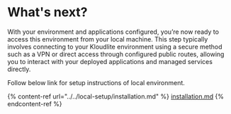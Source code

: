 # What's next?

With your environment and applications configured, you’re now ready to access this environment from your local machine. This step typically involves connecting to your Kloudlite environment using a secure method such as a VPN or direct access through configured public routes, allowing you to interact with your deployed applications and managed services directly.



Follow below link for setup instructions of local environment.

{% content-ref url="../../local-setup/installation.md" %}
[installation.md](../../local-setup/installation.md)
{% endcontent-ref %}
